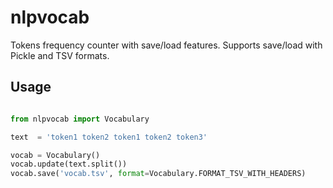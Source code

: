 # nlpvocab

Tokens frequency counter with save/load features.
Supports save/load with Pickle and TSV formats.


## Usage


```python

from nlpvocab import Vocabulary

text  = 'token1 token2 token1 token2 token3'

vocab = Vocabulary()
vocab.update(text.split())
vocab.save('vocab.tsv', format=Vocabulary.FORMAT_TSV_WITH_HEADERS)
```

